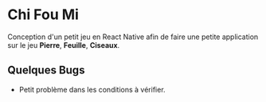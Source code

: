 # Chi Fou Mi

Conception d'un petit jeu en React Native afin de faire une petite application sur le jeu **Pierre**, **Feuille**, **Ciseaux**.

## Quelques Bugs

- Petit problème dans les conditions à vérifier.

